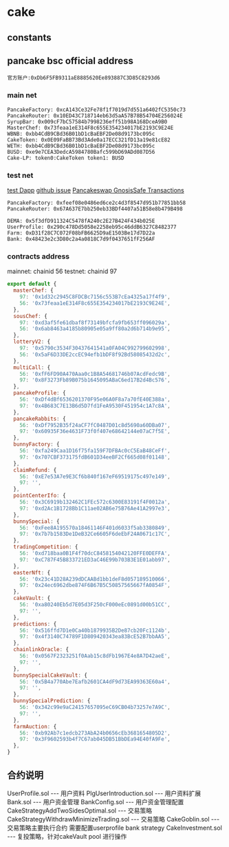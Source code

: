 # cake

## constants
## pancake bsc official address
```
官方账户:0xDb6F5FB9311aE8885620Ee893887C3D85C8293d6
```

### main net
```
PancakeFactory: 0xcA143Ce32Fe78f1f7019d7d551a6402fC5350c73
PancakeRouter: 0x10ED43C718714eb63d5aA57B78B54704E256024E
SyrupBar: 0x009cF7bC57584b7998236eff51b98A168DceA9B0
MasterChef: 0x73feaa1eE314F8c655E354234017bE2193C9E24E
WBNB: 0xbb4CdB9CBd36B01bD1cBaEBF2De08d9173bc095c
CakeToken: 0x0E09FaBB73Bd3Ade0a17ECC321fD13a19e81cE82
WETH: 0xbb4CdB9CBd36B01bD1cBaEBF2De08d9173bc095c
BUSD: 0xe9e7CEA3DedcA5984780Bafc599bD69ADd087D56
Cake-LP: token0:CakeToken token1: BUSD 
```

### test net
[test Dapp](https://pancake.kiemtienonline360.com/#/swap)
[github issue](https://github.com/pancakeswap/pancake-swap-interface-v1/issues/365)
[Pancakeswap GnosisSafe Transactions](https://app.unrekt.net/timelock/pancakeswap-gnosis2.html)
```
PancakeFactory: 0xfeef08e0486ed6ce2c4d3f8547d951b77851bb58 
PancakeRouter: 0x67A637E7bb250eb33BDf4407a51B58e8b479B498

DEMA: 0x5f3dfD911324C5478fA240c2E27B424F434b025E
UserProfile: 0x290c478Dd5058e2258eb95c46ddB6327C8482377
Farm: 0xD31f28C7C072F08bFB6625D9aE1503Be17d7D22a
Bank: 0x48423e2c3D80c2a4a0818C7d9f0437651fF256AF
```

### contracts address 
mainnet: chainid 56
testnet: chainid 97
```js
export default {
  masterChef: {
    97: '0x1d32c2945C8FDCBc7156c553B7cEa4325a17f4f9',
    56: '0x73feaa1eE314F8c655E354234017bE2193C9E24E',
  },
  sousChef: {
    97: '0xd3af5fe61dbaf8f73149bfcfa9fb653ff096029a',
    56: '0x6ab8463a4185b80905e05a9ff80a2d6b714b9e95',
  },
  lotteryV2: {
    97: '0x5790c3534F30437641541a0FA04C992799602998',
    56: '0x5aF6D33DE2ccEC94efb1bDF8f92Bd58085432d2c',
  },
  multiCall: {
    56: '0xfF6FD90A470Aaa0c1B8A54681746b07AcdFedc9B',
    97: '0x8F3273Fb89B075b1645095ABaC6ed17B2d4Bc576',
  },
  pancakeProfile: {
    56: '0xDf4dBf6536201370F95e06A0F8a7a70fE40E388a',
    97: '0x4B683C7E13B6d5D7fd1FeA9530F451954c1A7c8A',
  },
  pancakeRabbits: {
    56: '0xDf7952B35f24aCF7fC0487D01c8d5690a60DBa07',
    97: '0x60935F36e4631F73f0f407e68642144e07aC7f5E',
  },
  bunnyFactory: {
    56: '0xfa249Caa1D16f75fa159F7DFBAc0cC5EaB48CeFf',
    97: '0x707CBF373175fdB601D34eeBF2Cf665d08f01148',
  },
  claimRefund: {
    56: '0xE7e53A7e9E3Cf6b840f167eF69519175c497e149',
    97: '',
  },
  pointCenterIfo: {
    56: '0x3C6919b132462C1FEc572c6300E83191f4F0012a',
    97: '0xd2Ac1B1728Bb1C11ae02AB6e75B76Ae41A2997e3',
  },
  bunnySpecial: {
    56: '0xFee8A195570a18461146F401d6033f5ab3380849',
    97: '0x7b7b1583De1DeB32Ce6605F6deEbF24A0671c17C',
  },
  tradingCompetition: {
    56: '0xd718baa0B1F4f70dcC8458154042120FFE0DEFFA',
    97: '0xC787F45B833721ED3aC46E99b703B3E1E01abb97',
  },
  easterNft: {
    56: '0x23c41D28A239dDCAABd1bb1deF8d057189510066',
    97: '0x24ec6962dbe874F6B67B5C50857565667fA0854F',
  },
  cakeVault: {
    56: '0xa80240Eb5d7E05d3F250cF000eEc0891d00b51CC',
    97: '',
  },
  predictions: {
    56: '0x516ffd7D1e0Ca40b1879935B2De87cb20Fc1124b',
    97: '0x4f3140C74789F1D809420343ea83BcE52B7bbAA5',
  },
  chainlinkOracle: {
    56: '0x0567F2323251f0Aab15c8dFb1967E4e8A7D42aeE',
    97: '',
  },
  bunnySpecialCakeVault: {
    56: '0x5B4a770Abe7Eafb2601CA4dF9d73EA99363E60a4',
    97: '',
  },
  bunnySpecialPrediction: {
    56: '0x342c99e9aC24157657095eC69CB04b73257e7A9C',
    97: '',
  },
  farmAuction: {
    56: '0xb92Ab7c1edcb273AbA24b0656cEb3681654805D2',
    97: '0x3F9602593b4f7C67ab045DB51BbDEa94E40fA9Fe',
  },
}
```

## 合约说明
UserProfile.sol --- 用户资料
PlgUserIntroduction.sol --- 用户资料扩展
Bank.sol ---  用户资金管理
BankConfig.sol --- 用户资金管理配置
CakeStrategyAddTwoSidesOptimal.sol ---  交易策略
CakeStrategyWithdrawMinimizeTrading.sol --- 交易策略
CakeGoblin.sol ---  交易策略主要执行合约 需要配置userprofile bank strategy 
CakeInvestment.sol --- 复投策略，针对cakeVault pool 进行操作
